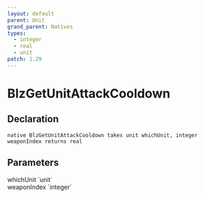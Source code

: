 ```yaml
---
layout: default
parent: Unit
grand_parent: Natives
types:
  - integer
  - real
  - unit
patch: 1.29
---
```


# BlzGetUnitAttackCooldown

## Declaration

```
native BlzGetUnitAttackCooldown takes unit whichUnit, integer weaponIndex returns real
```

## Parameters
<dl>
  <dt>whichUnit `unit`</dt>
  <dd></dd>

  <dt>weaponIndex `integer`</dt>
  <dd></dd>
</dl>